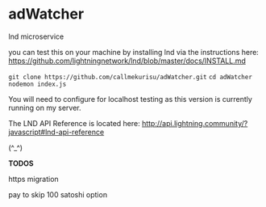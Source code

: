# adWatcher
lnd microservice

you can test this on your machine by installing lnd via the instructions here:
https://github.com/lightningnetwork/lnd/blob/master/docs/INSTALL.md

`git clone https://github.com/callmekurisu/adWatcher.git`
`cd adWatcher`
`nodemon index.js`

You will need to configure for localhost testing as this version is currently running on my server.

The LND API Reference is located here: http://api.lightning.community/?javascript#lnd-api-reference

(^_^)

<b>TODOS</b>

https migration

pay to skip 100 satoshi option

